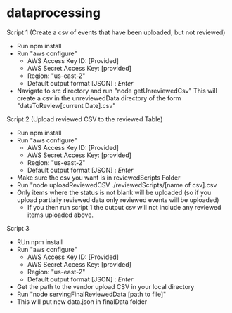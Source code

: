 # dataprocessing

Script 1 (Create a csv of events that have been uploaded, but not reviewed)
  - Run npm install
  - Run "aws configure"
    - AWS Access Key ID: [Provided]
    - AWS Secret Access Key: [provided]
    - Region: "us-east-2"
    - Default output format [JSON] : *Enter*
  - Navigate to src directory and run "node getUnreviewedCsv" This will create a csv in the unreviewedData directory of the form "dataToReview[current Date].csv"

Script 2 (Upload reviewed CSV to the reviewed Table)
  - Run npm install
  - Run "aws configure"
    - AWS Access Key ID: [Provided]
    - AWS Secret Access Key: [provided]
    - Region: "us-east-2"
    - Default output format [JSON] : *Enter*
  - Make sure the csv you want is in reviewedScripts Folder
  - Run "node uploadReviewedCSV ./reviewedScripts/[name of csv].csv
  - Only items where the status is not blank will be uploaded (so if you upload partially reviewed data only reviewed events will be uploaded)
    - If you then run script 1 the output csv will not include any reviewed items uploaded above.
  
Script 3
  - RUn npm install
  - Run "aws configure"
    - AWS Access Key ID: [Provided]
    - AWS Secret Access Key: [provided]
    - Region: "us-east-2"
    - Default output format [JSON] : *Enter*
  - Get the path to the vendor upload CSV in your local directory
  - Run "node servingFinalReviewedData [path to file]"
  - This will put new data.json in finalData folder